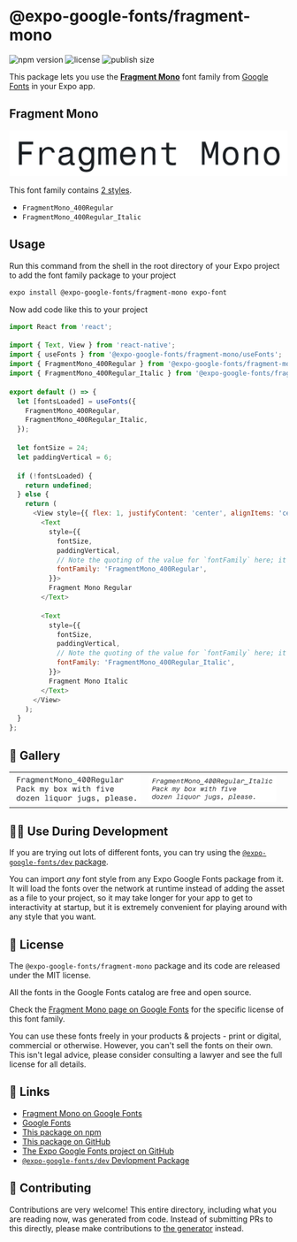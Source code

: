 # @expo-google-fonts/fragment-mono

![npm version](https://flat.badgen.net/npm/v/@expo-google-fonts/fragment-mono)
![license](https://flat.badgen.net/github/license/expo/google-fonts)
![publish size](https://flat.badgen.net/packagephobia/install/@expo-google-fonts/fragment-mono)

This package lets you use the [**Fragment Mono**](https://fonts.google.com/specimen/Fragment+Mono) font family from [Google Fonts](https://fonts.google.com/) in your Expo app.

## Fragment Mono

![Fragment Mono](./font-family.png)

This font family contains [2 styles](#-gallery).

- `FragmentMono_400Regular`
- `FragmentMono_400Regular_Italic`

## Usage

Run this command from the shell in the root directory of your Expo project to add the font family package to your project
```sh
expo install @expo-google-fonts/fragment-mono expo-font
```

Now add code like this to your project
```js
import React from 'react';

import { Text, View } from 'react-native';
import { useFonts } from '@expo-google-fonts/fragment-mono/useFonts';
import { FragmentMono_400Regular } from '@expo-google-fonts/fragment-mono/400Regular';
import { FragmentMono_400Regular_Italic } from '@expo-google-fonts/fragment-mono/400Regular_Italic';

export default () => {
  let [fontsLoaded] = useFonts({
    FragmentMono_400Regular,
    FragmentMono_400Regular_Italic,
  });

  let fontSize = 24;
  let paddingVertical = 6;

  if (!fontsLoaded) {
    return undefined;
  } else {
    return (
      <View style={{ flex: 1, justifyContent: 'center', alignItems: 'center' }}>
        <Text
          style={{
            fontSize,
            paddingVertical,
            // Note the quoting of the value for `fontFamily` here; it expects a string!
            fontFamily: 'FragmentMono_400Regular',
          }}>
          Fragment Mono Regular
        </Text>

        <Text
          style={{
            fontSize,
            paddingVertical,
            // Note the quoting of the value for `fontFamily` here; it expects a string!
            fontFamily: 'FragmentMono_400Regular_Italic',
          }}>
          Fragment Mono Italic
        </Text>
      </View>
    );
  }
};

```

## 🔡 Gallery


||||
|-|-|-|
|![FragmentMono_400Regular](.//400Regular/FragmentMono_400Regular.ttf.png)|![FragmentMono_400Regular_Italic](.//400Regular_Italic/FragmentMono_400Regular_Italic.ttf.png)|||


## 👩‍💻 Use During Development

If you are trying out lots of different fonts, you can try using the [`@expo-google-fonts/dev` package](https://github.com/expo/google-fonts/tree/master/font-packages/dev#readme).

You can import *any* font style from any Expo Google Fonts package from it. It will load the fonts
over the network at runtime instead of adding the asset as a file to your project, so it may take longer
for your app to get to interactivity at startup, but it is extremely convenient
for playing around with any style that you want.

## 📖 License

The `@expo-google-fonts/fragment-mono` package and its code are released under the MIT license.

All the fonts in the Google Fonts catalog are free and open source.

Check the [Fragment Mono page on Google Fonts](https://fonts.google.com/specimen/Fragment+Mono) for the specific license of this font family.

You can use these fonts freely in your products & projects - print or digital, commercial or otherwise. However, you can't sell the fonts on their own. This isn't legal advice, please consider consulting a lawyer and see the full license for all details.

## 🔗 Links

- [Fragment Mono on Google Fonts](https://fonts.google.com/specimen/Fragment+Mono)
- [Google Fonts](https://fonts.google.com/)
- [This package on npm](https://www.npmjs.com/package/@expo-google-fonts/fragment-mono)
- [This package on GitHub](https://github.com/expo/google-fonts/tree/master/font-packages/fragment-mono)
- [The Expo Google Fonts project on GitHub](https://github.com/expo/google-fonts)
- [`@expo-google-fonts/dev` Devlopment Package](https://github.com/expo/google-fonts/tree/master/font-packages/dev)

## 🤝 Contributing

Contributions are very welcome! This entire directory, including what you are reading now, was generated from code. Instead of submitting PRs to this directly, please make contributions to [the generator](https://github.com/expo/google-fonts/tree/master/packages/generator) instead.
